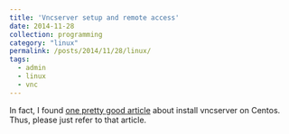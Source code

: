```yaml
---
title: 'Vncserver setup and remote access'
date: 2014-11-28
collection: programming
category: "linux"
permalink: /posts/2014/11/28/linux/
tags:
  - admin
  - linux
  - vnc
---
```


In fact, I found [one pretty good article](https://wiki.centos.org/HowTos/VNC-Server) about install vncserver on Centos. Thus, please just refer to that article.
